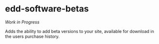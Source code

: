 edd-software-betas
==================
*Work in Progress*

Adds the ability to add beta versions to your site, available for download in the users purchase history.
